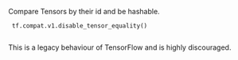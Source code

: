 Compare Tensors by their id and be hashable.



```
 tf.compat.v1.disable_tensor_equality()
 
```

This is a legacy behaviour of TensorFlow and is highly discouraged.

